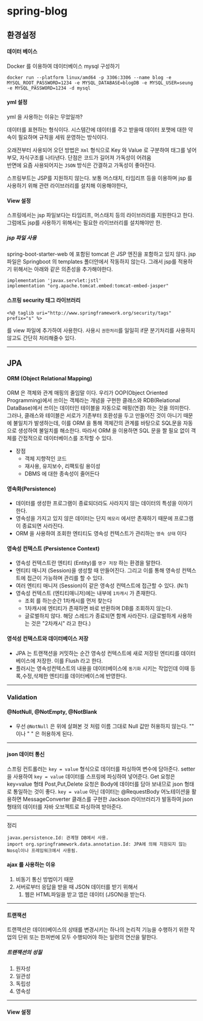 # spring-blog

## 환경설정

#### 데이터 베이스
Docker 를 이용하여 데이터베이스 mysql 구성하기
```
docker run --platform linux/amd64 -p 3306:3306 --name blog -e MYSQL_ROOT_PASSWORD=1234 -e MYSQL_DATABASE=blogDB -e MYSQL_USER=seung -e MYSQL_PASSWORD=1234 -d mysql
```
#### yml 설정

yml 을 사용하는 이유는 무었일까?

데이터를 표현하는 형식이다.
시스템간에 데이터를 주고 받을때 데이터 포맷에 대한 약속이 필요하며 규칙을 세워 운영하는 방식이다.

오래전부터 사용되어 오던 방법은 `Xml` 형식으로 Key 와 Value 로 구분하여 태그를 넣어 부모, 자식구조를 나타낸다.
단점은 코드가 길어져 가독성이 어려움  
반면에 요즘 사용되어지는 `JSON` 방식은 간결하고 가독성이 좋아진다.

스프링부트는 JSP를 지원하지 않는다. 보통 머스태치, 타임리프 등을 이용하며 jsp 를 사용하기 위해 관련 라이브러리를 설치해 이용해야한다,

#### View 설정

스프링에서는 jsp 파일보다는 타임리프, 머스태치 등의 라이브러리를 지원한다고 한다. 그럼에도 jsp를 사용하기 위해서는 필요한 라이브러리를 설치해야만 한.

##### jsp 파일 사용
spring-boot-starter-web 에 포함된 tomcat 은 JSP 엔진을 포함하고 있지 않다. 
jsp 파일은 Springboot 의 templates 폴더안에서 작동하지 않는다. 
그래서 jsp를 적용하기 위해서는 아래와 같은 의존성을 추가해야한다.
            
    implementation 'javax.servlet:jstl'
    implementation "org.apache.tomcat.embed:tomcat-embed-jasper"

#### 스프링 security 태그 라이브러리

    <%@ taglib uri="http://www.springframework.org/security/tags" prefix="s" %>

를 view 파일에 추가하여 사용한다. 사용시 `권한처리`를 일일히 if문 분기처리를 사용하지 않고도 간단히 처리해줄수 있다.


---

## JPA

#### ORM (Object Relational Mapping)

ORM 은 객체와 관계 매핑의 줄임말 이다. 
우리가 OOP(Object Oriented Programming)에서 쓰이는 객체라는 개념을 구현한 클래스와 RDB(Relational DataBase)에서 쓰이는 데이터인 테이블을 자동으로 매핑(연결) 하는 것을 의미한다. 
그러나, 클래스와 테이블은 서로가 기존부터 호환성을 두고 만들어진 것이 아니기 때문에 불일치가 발생하는데, 
이를 ORM 을 통해 객체간의 관계를 바탕으로 SQL문을 자동으로 생성하여 불일치를 해소한다. 
따라서 ORM 을 이용하면 SQL 문을 짤 필요 없이 객체를 간접적으로 데이터베이스를 조작할 수 있다.

- 장점
  - 객체 지향적인 코드
  - 재사용, 유지보수, 리팩토링 용이성
  - DBMS 에 대한 종속성이 줄어든다


#### 영속화(Persistence)

- 데이터를 생성한 프로그램이 종료되더라도 사라지지 않는 데이터의 특성을 이야기한다.
- 영속성을 가지고 있지 않은 데이터는 단지 `메모리` 에서만 존재하기 때문에 프로그램이 종료되면 사라진다.
- ORM 을 사용하여 조회한 엔티티도 영속성 컨텍스트가 관리하는 `영속 상태` 이다

#### 영속성 컨텍스트 (Persistence Context)

- 영속성 컨텍스트란 엔티티 (Entity)를 `영구 저장` 하는 환경을 말한다.
- 엔티티 매니저 (Session)을 생성할 때 만들어진다. 그리고 이를 통해 영속성 컨텍스트에 접근이 가능하며 관리를 할 수 있다.
- 여러 엔티티 매니저 (Session)이 같은 영속성 컨텍스트에 접근할 수 있다. (N:1)
- 영속성 컨텍스트 (엔티티매니저)에는 내부에 `1차캐시` 가 존재한다.
  - 조회 를 하는순간 1차캐시를 먼저 찾는다
  - 1차캐시에 엔티티가 존재하면 바로 반환하며 DB를 조회하지 않는다.
  - 글로벌하지 않다. 해당 스레드가 종료되면 함께 사라진다. (글로벌하게 사용하는 것은 "2차캐시" 라고 한다.)
  

#### 영석성 컨텍스트와 데이터베이스 저장
- JPA 는 트랜잭션을 커밋하는 순간 영속성 컨텍스트에 새로 저장된 엔티티를 데이터베이스에 저장한. 이를 Flush 라고 한다.
- 플러시는 영속성컨텍스트의 내용을 데이터베이스에 `동기화` 시키는 작업인데 이때 등록,수정,삭제한 엔티티를 데이터베이스에 반영한다.


---

### Validation

#### @NotNull, @NotEmpty, @NotBlank 

- 우선 `@NotNull` 은 위에 살펴본 것 처럼 이름 그대로 Null 값만 허용하지 않는다. "" 이나 " " 은 허용하게 된다.



---

#### json 데이터 통신
스프링 컨트롤러는 `key = value` 형식으로 데이터를 파싱하여 변수에 담아준다.
  setter 을 사용하여 `key = value` 데이터를 스프링에 파싱하여 넣어준다.
Get 요청은 key=value 형태
Post,Put,Delete 요청은 Body에 데이터를 담아 보내므로 json 형태로 통일하는 것이 좋다.
`key = value` 아닌 데이터는 @RequestBody 어노테이션을 활용하면 MessageConverter 클래스를 구현한 Jackson 라이브러리가 발동하여 json 형태의 데이터를 자바 오브젝트로 파싱하여 받아준다.



---


정리 

    javax.persistence.Id: 관계형 DB에서 사용. 
    import org.springframework.data.annotation.Id: JPA에 의해 지원되지 않는 Nosql이나 프레임워크에서 사용됨.


#### ajax 를 사용하는 이유
1. 비동기 통신 방법이기 때문
2. 서버로부터 응답을 받을 때 JSON 데이터를 받기 위해서
   1. 웹은 HTML파일을 받고 앱은 데이터 (JSON)을 받는다.

---
#### 트랜잭션

트랜잭션은 데이터베이스의 상태를 변경시키는 하나의 논리적 기능을 수행하기 위한 작업의 단위 또는 한꺼번에 모두 수행되어야 하는 일련의 연산을 말한다.

##### 트랜잭션의 성질
1. 원자성 
2. 일관성
3. 독립성
4. 영속성

---

#### View 설정

